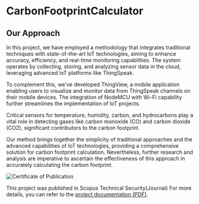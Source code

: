 # CarbonFootprintCalculator

## Our Approach

In this project, we have employed a methodology that integrates traditional techniques with state-of-the-art IoT technologies, aiming to enhance accuracy, efficiency, and real-time monitoring capabilities. The system operates by collecting, storing, and analyzing sensor data in the cloud, leveraging advanced IoT platforms like ThingSpeak.

To complement this, we've developed ThingView, a mobile application enabling users to visualize and monitor data from ThingSpeak channels on their mobile devices. The integration of NodeMCU with Wi-Fi capability further streamlines the implementation of IoT projects.

Critical sensors for temperature, humidity, carbon, and hydrocarbons play a vital role in detecting gases like carbon monoxide (CO) and carbon dioxide (CO2), significant contributors to the carbon footprint.

Our method brings together the simplicity of traditional approaches and the advanced capabilities of IoT technologies, providing a comprehensive solution for carbon footprint calculation. Nevertheless, further research and analysis are imperative to ascertain the effectiveness of this approach in accurately calculating the carbon footprint.



![Certificate of Publication]([https://example.com/your-image.jpg](https://drive.google.com/file/d/1xSvAPzBNfFJAZXpF8DKt0SjEsULQQJEV/view?usp=drive_link))

This project was published in Scopus Technical Security(Journal) For more details, you can refer to the [project documentation (PDF)]([https://example.com/your-documentation.pdf](https://drive.google.com/file/d/16WybSIEp32KAj98mu04n-dCxidApDubT/view?usp=sharing)https://drive.google.com/file/d/16WybSIEp32KAj98mu04n-dCxidApDubT/view?usp=sharing).

